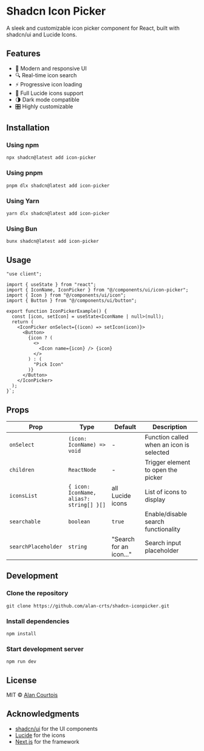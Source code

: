 # Shadcn Icon Picker

A sleek and customizable icon picker component for React, built with shadcn/ui and Lucide Icons.

## Features

- 🎨 Modern and responsive UI
- 🔍 Real-time icon search
- ⚡️ Progressive icon loading
- 🎯 Full Lucide icons support
- 🌗 Dark mode compatible
- 🎛️ Highly customizable

## Installation

### Using npm
```shell
npx shadcn@latest add icon-picker
```

### Using pnpm
```shell
pnpm dlx shadcn@latest add icon-picker
```

### Using Yarn
```shell
yarn dlx shadcn@latest add icon-picker
```

### Using Bun
```shell
bunx shadcn@latest add icon-picker
```

## Usage

```tsx
"use client";

import { useState } from "react";
import { IconName, IconPicker } from "@/components/ui/icon-picker";
import { Icon } from "@/components/ui/icon";
import { Button } from "@/components/ui/button";

export function IconPickerExample() {
  const [icon, setIcon] = useState<IconName | null>(null);
  return (
    <IconPicker onSelect={(icon) => setIcon(icon)}>
      <Button>
        {icon ? (
          <>
            <Icon name={icon} /> {icon}
          </>
        ) : (
          "Pick Icon"
        )}
      </Button>
    </IconPicker>
  );
}`;
```

## Props

| Prop | Type | Default | Description |
|------|------|---------|-------------|
| `onSelect` | `(icon: IconName) => void` | - | Function called when an icon is selected |
| `children` | `ReactNode` | - | Trigger element to open the picker |
| `iconsList` | `{ icon: IconName, alias?: string[] }[]` | all Lucide icons | List of icons to display |
| `searchable` | `boolean` | `true` | Enable/disable search functionality |
| `searchPlaceholder` | `string` | "Search for an icon..." | Search input placeholder |

## Development

### Clone the repository
```shell
git clone https://github.com/alan-crts/shadcn-iconpicker.git
```

### Install dependencies
```shell
npm install
```

### Start development server
```shell
npm run dev
```

## License

MIT © [Alan Courtois](https://github.com/alan-crts)

## Acknowledgments

- [shadcn/ui](https://ui.shadcn.com) for the UI components
- [Lucide](https://lucide.dev) for the icons
- [Next.js](https://nextjs.org) for the framework